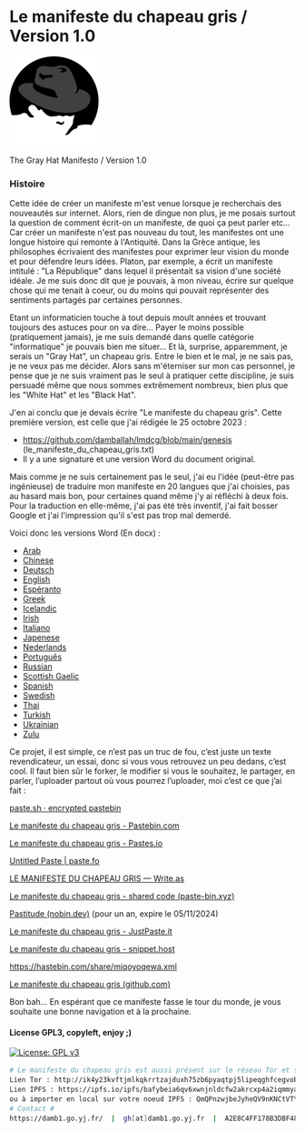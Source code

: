 # Le manifeste du chapeau gris / Version 1.0 
![WALL-E et EVE](https://github.com/damballah/lmdcg/blob/main/genesis/GreyHat_157x157.png)

The Gray Hat Manifesto / Version 1.0
### Histoire
Cette idée de créer un manifeste m'est venue lorsque je recherchais des nouveautés sur internet. Alors, rien de dingue non plus, je me posais surtout la question de comment écrit-on un manifeste, de quoi ça peut parler etc... Car créer un manifeste n'est pas nouveau du tout, les manifestes ont une longue histoire qui remonte à l'Antiquité. Dans la Grèce antique, les philosophes écrivaient des manifestes pour exprimer leur vision du monde et pour défendre leurs idées. Platon, par exemple, a écrit un manifeste intitulé : "La République" dans lequel il présentait sa vision d'une société idéale. Je me suis donc dit que je pouvais, à mon niveau, écrire sur quelque chose qui me tenait à coeur, ou du moins qui pouvait représenter des sentiments partagés par certaines personnes.

Etant un informaticien touche à tout depuis moult années et trouvant toujours des astuces pour on va dire... Payer le moins possible (pratiquement jamais), je me suis demandé dans quelle catégorie "informatique" je pouvais bien me situer... Et là, surprise, apparemment, je serais un "Gray Hat", un chapeau gris. Entre le bien et le mal, je ne sais pas, je ne veux pas me décider. Alors sans m'éterniser sur mon cas personnel, je pense que je ne suis vraiment pas le seul à pratiquer cette discipline, je suis persuadé même que nous sommes extrêmement nombreux, bien plus que les "White Hat" et les "Black Hat".

J'en ai conclu que je devais écrire "Le manifeste du chapeau gris". Cette première version, est celle que j'ai rédigée le 25 octobre 2023 :

* https://github.com/damballah/lmdcg/blob/main/genesis (le_manifeste_du_chapeau_gris.txt)
* Il y a une signature et une version Word du document original.

Mais comme je ne suis certainement pas le seul, j'ai eu l'idée (peut-être pas ingénieuse) de traduire mon manifeste en 20 langues que j'ai choisies, pas au hasard mais bon, pour certaines quand même j'y ai réfléchi à deux fois. Pour la traduction en elle-même, j'ai pas été très inventif, j'ai  fait bosser Google et j'ai l'impression qu'il s'est pas trop mal demerdé.

Voici donc les versions Word (En docx) :
  - [Arab](https://github.com/damballah/lmdcg/tree/main/traductions/Arab)
  - [Chinese](https://github.com/damballah/lmdcg/tree/main/traductions/Chinese)
  - [Deutsch](https://github.com/damballah/lmdcg/tree/main/traductions/Deutsch)
  - [English](https://github.com/damballah/lmdcg/tree/main/traductions/English)
  - [Espéranto](https://github.com/damballah/lmdcg/tree/main/traductions/Espéranto)
  - [Greek](https://github.com/damballah/lmdcg/tree/main/traductions/Greek)
  - [Icelandic](https://github.com/damballah/lmdcg/tree/main/traductions/Icelandic)
  - [Irish](https://github.com/damballah/lmdcg/tree/main/traductions/Irish)
  - [Italiano](https://github.com/damballah/lmdcg/tree/main/traductions/Italiano)
  - [Japenese](https://github.com/damballah/lmdcg/tree/main/traductions/Japenese)
  - [Nederlands](https://github.com/damballah/lmdcg/tree/main/traductions/Nederlands)
  - [Português](https://github.com/damballah/lmdcg/tree/main/traductions/Português)
  - [Russian](https://github.com/damballah/lmdcg/tree/main/traductions/Russian)
  - [Scottish Gaelic](https://github.com/damballah/lmdcg/tree/main/traductions/Scottish%20Gaelic)
  - [Spanish](https://github.com/damballah/lmdcg/tree/main/traductions/Spanish)
  - [Swedish](https://github.com/damballah/lmdcg/tree/main/traductions/Swedish)
  - [Thai](https://github.com/damballah/lmdcg/tree/main/traductions/Thai)
  - [Turkish](https://github.com/damballah/lmdcg/tree/main/traductions/Turkish)
  - [Ukrainian](https://github.com/damballah/lmdcg/tree/main/traductions/Ukrainian)
  - [Zulu](https://github.com/damballah/lmdcg/tree/main/traductions/Zulu)

Ce projet, il est simple, ce n’est pas un truc de fou, c’est juste un texte revendicateur, un essai, donc si vous vous retrouvez un peu dedans, c’est cool. Il faut bien sûr le forker, le modifier si vous le souhaitez, le partager, en parler, l’uploader partout où vous pourrez l’uploader, moi c’est ce que j’ai fait : 

[paste.sh · encrypted pastebin](https://www.paste.sh/0r5i1_f1#souUdnr-mjJTflQu6BkTy8kd)

[Le manifeste du chapeau gris - Pastebin.com](https://pastebin.com/WLHA0Exn)

[Le manifeste du chapeau gris - Pastes.io](https://pastes.io/mf86sb7xll)

[Untitled Paste | paste.fo](https://paste.fo/9f85b535be26)

[LE MANIFESTE DU CHAPEAU GRIS — Write.as](https://write.as/utb6f58nx5vdl.md)

[Le manifeste du chapeau gris - shared code (paste-bin.xyz)](https://paste-bin.xyz/8106462)

[Pastitude (nobin.dev)](https://pastitude.nobin.dev/NNDZfjxQ#wMtlvZdSk/gq9M8IxseSHphnZ0drLxFL) (pour un an, expire le 05/11/2024)

[Le manifeste du chapeau gris - JustPaste.it](https://justpaste.it/8muee)

[Le manifeste du chapeau gris - snippet.host](https://snippet.host/jwxctm)

https://hastebin.com/share/miqoyoqewa.xml

[Le manifeste du chapeau gris (github.com)](https://gist.github.com/damballah/50bb824df690b700b60263446fb06103)

Bon bah… En espérant que ce manifeste fasse le tour du monde, je vous souhaite une bonne navigation et à la prochaine.

#### License GPL3, copyleft, enjoy ;)
[![License: GPL v3](https://img.shields.io/badge/License-GPLv3-blue.svg)](https://www.gnu.org/licenses/gpl-3.0)

```sh
# Le manifeste du chapeau gris est aussi présent sur le réseau Tor et sur l'IPFS #
Lien Tor : http://ik4y23kvftjmlkqkrrtzajduxh75zb6pyaqtpj5lipeqghfcegvobvqd.onion/ (lorsque le service est online)
Lien IPFS : https://ipfs.io/ipfs/bafybeia6qv6xwnjnldcfw2akrcxp4a2iqmmyadhocsz3w25tf6y55i44ga/
ou à importer en local sur votre noeud IPFS : QmQPnzwjbeJyheQV9nKNCtVTYCZYfcZHvJ65M84eM8USbH
# Contact #
https://damb1.go.yj.fr/  |  gh[at]damb1.go.yj.fr  |  A2E8C4FF178B3DBF480D8FF9F796D16A7367DEBB
```


